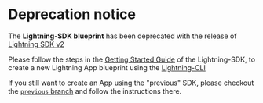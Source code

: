 # Deprecation notice

The **Lightning-SDK blueprint** has been deprecated with the release of [Lightning SDK v2](https://github.com/WebPlatformForEmbedded/Lightning-SDK)

Please follow the steps in the [Getting Started Guide](https://webplatformforembedded.github.io/Lightning-SDK/#/getting-started/getting-started) of the Lightning-SDK, to create a new Lightning App blueprint using the [Lightning-CLI](https://github.com/WebPlatformForEmbedded/Lightning-CLI)

If you still want to create an App using the "previous" SDK, please checkout the [`previous` branch](https://github.com/WebPlatformForEmbedded/Lightning-SDK-blueprint/tree/previous) and follow the instructions there.